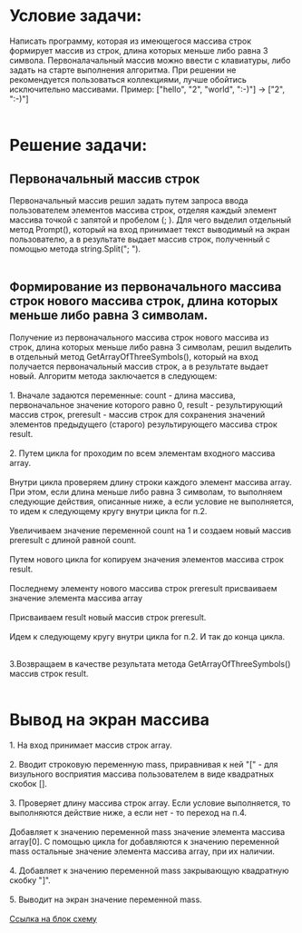 <h1>Условие задачи:</h1>
Написать программу, которая из имеющегося массива строк формирует массив из строк, длина которых меньше либо равна 3 символа. Первоналачальный массив можно ввести с клавиатуры, либо задать на старте выполнения алгоритма. При решении не рекомендуется пользоваться коллекциями, лучше обойтись исключительно массивами. Пример: ["hello", "2", "world", ":-)"] -> ["2", ":-)"]
<br> </br>
<h1> Решение задачи:</h1>

<h2>Первоначальный массив строк</h2>
Первоначальный массив решил задать путем запроса ввода пользователем элементов массива строк, отделяя каждый элемент массива точкой с запятой и пробелом (; ). Для чего выделил отдельный метод Prompt(), который на вход принимает текст выводимый на экран пользователю, а в результате выдает массив строк, полученный с помощью метода string.Split("; ").
<br> </br>

<h2>Формирование из первоначального массива строк нового массива строк, длина которых меньше либо равна 3 символам.</h2>
Получение из первоначального массива строк нового массива из строк, длина которых меньше либо равна 3 символам, решил выделить в отдельный метод GetArrayOfThreeSymbols(), который на вход получается первоначальный массив строк, а в результате выдает новый. Алгоритм метода заключается в следующем:
<br> </br>
1. Вначале задаются переменные: count - длина массива, первоначальное значение которого равно 0, result - результирующий массив строк, preresult - массив строк для сохранения значений элементов предыдущего (старого) результирующего массива строк result.<br> </br>
2. Путем цикла for проходим по всем элементам входного массива array.<br> </br>
 Внутри цикла проверяем длину строки каждого элемент массива array. При этом, если длина меньше либо равна 3 символам, то выполняем следующие действия, описанные ниже, а если условие не выполняется, то идем к следующему кругу внутри цикла for п.2.<br> </br>
 Увеличиваем значение переменной count на 1 и создаем новый массив preresult с длиной равной count.<br> </br>
 Путем нового цикла for копируем значения элементов массива строк result.<br> </br>
 Последнему элементу нового массива строк preresult присваиваем значение элемента массива array<br> </br>
 Присваиваем result новый массив строк preresult.<br> </br>
 Идем к следующему кругу внутри цикла for п.2. И так до конца цикла.<br> </br>

 3.Возвращаем в качестве результата метода GetArrayOfThreeSymbols() массив строк result.<br> </br>

 <h1>
 Вывод на экран массива
 </h1>
 1. На вход принимает массив строк array.<br> </br>
 2. Вводит строковую переменную mass, приравнивая к ней "[" - для визульного восприятия массива пользователем в виде квадратных скобок [].<br> </br>
 3. Проверяет длину массива строк array. Если условие выполняется, то выполняются действие ниже, а если нет - то переход на п.4.<br> </br>
 Добавляет к значению переменной mass значение элемента массива array[0].
 С помощью цикла for добавляются к значению переменной mass остальные значение элемента массива array, при их наличии.<br> </br>
 4. Добавляет к значению переменной mass закрывающую квадратную скобку "]".<br> </br>
 5. Выводит на экран значение переменной mass.<br></br>
 <a href="https://drive.google.com/file/d/1olRjfykjeBZm4Bskk0vbzZKcn_8CIcOP/view?usp=drive_link">Ссылка на блок схему</a>